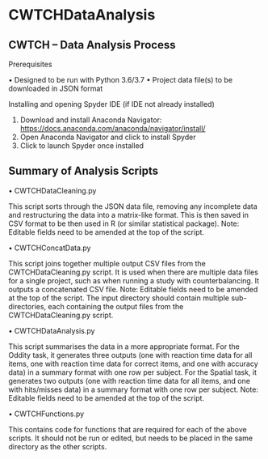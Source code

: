 # CWTCHDataAnalysis

## CWTCH – Data Analysis Process

Prerequisites

•	Designed to be run with Python 3.6/3.7
•	Project data file(s) to be downloaded in JSON format

Installing and opening Spyder IDE (if IDE not already installed)

1.	Download and install Anaconda Navigator: https://docs.anaconda.com/anaconda/navigator/install/
2.	Open Anaconda Navigator and click to install Spyder
3.	Click to launch Spyder once installed

## Summary of Analysis Scripts

•	CWTCHDataCleaning.py

This script sorts through the JSON data file, removing any incomplete data and restructuring the data into a matrix-like format. This is then saved in CSV format to be then used in R (or similar statistical package). Note: Editable fields need to be amended at the top of the script.

•	CWTCHConcatData.py

This script joins together multiple output CSV files from the CWTCHDataCleaning.py script. It is used when there are multiple data files for a single project, such as when running a study with counterbalancing. It outputs a concatenated CSV file. Note: Editable fields need to be amended at the top of the script. The input directory should contain multiple sub-directories, each containing the output files from the CWTCHDataCleaning.py script.

•	CWTCHDataAnalysis.py

This script summarises the data in a more appropriate format. For the Oddity task, it generates three outputs (one with reaction time data for all items, one with reaction time data for correct items, and one with accuracy data) in a summary format with one row per subject. For the Spatial task, it generates two outputs (one with reaction time data for all items, and one with hits/misses data) in a summary format with one row per subject. Note: Editable fields need to be amended at the top of the script.

•	CWTCHFunctions.py

This contains code for functions that are required for each of the above scripts. It should not be run or edited, but needs to be placed in the same directory as the other scripts.
